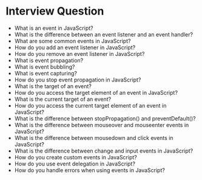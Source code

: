 # Interview Question

- What is an event in JavaScript?
- What is the difference between an event listener and an event handler?
- What are some common events in JavaScript?
- How do you add an event listener in JavaScript?
- How do you remove an event listener in JavaScript?
- What is event propagation?
- What is event bubbling?
- What is event capturing?
- How do you stop event propagation in JavaScript?
- What is the target of an event?
- How do you access the target element of an event in JavaScript?
- What is the current target of an event?
- How do you access the current target element of an event in JavaScript?
- What is the difference between stopPropagation() and preventDefault()?
- What is the difference between mouseover and mouseenter events in JavaScript?
- What is the difference between mousedown and click events in JavaScript?
- What is the difference between change and input events in JavaScript?
- How do you create custom events in JavaScript?
- How do you use event delegation in JavaScript?
- How do you handle errors when using events in JavaScript?